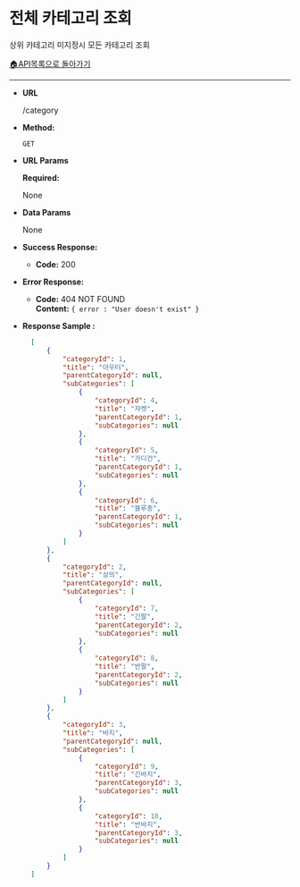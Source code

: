 # **전체 카테고리 조회**

상위 카테고리 미지정시 모든 카테고리 조회

[🏠API목록으로 돌아가기](api.md)


---

* **URL**

  /category

* **Method:**

  `GET`


* **URL Params**

  **Required:**

  None

* **Data Params**

  None


* **Success Response:**

    * **Code:** 200 <br />
     

* **Error Response:**

    * **Code:** 404 NOT FOUND <br />
      **Content:** `{ error : "User doesn't exist" }`

* **Response Sample :**

  ```json
    [
        {
            "categoryId": 1,
            "title": "아우터",
            "parentCategoryId": null,
            "subCategories": [
                {
                    "categoryId": 4,
                    "title": "쟈켓",
                    "parentCategoryId": 1,
                    "subCategories": null
                },
                {
                    "categoryId": 5,
                    "title": "가디건",
                    "parentCategoryId": 1,
                    "subCategories": null
                },
                {
                    "categoryId": 6,
                    "title": "블루종",
                    "parentCategoryId": 1,
                    "subCategories": null
                }
            ]
        },
        {
            "categoryId": 2,
            "title": "상의",
            "parentCategoryId": null,
            "subCategories": [
                {
                    "categoryId": 7,
                    "title": "긴팔",
                    "parentCategoryId": 2,
                    "subCategories": null
                },
                {
                    "categoryId": 8,
                    "title": "반팔",
                    "parentCategoryId": 2,
                    "subCategories": null
                }
            ]
        },
        {
            "categoryId": 3,
            "title": "바지",
            "parentCategoryId": null,
            "subCategories": [
                {
                    "categoryId": 9,
                    "title": "긴바지",
                    "parentCategoryId": 3,
                    "subCategories": null
                },
                {
                    "categoryId": 10,
                    "title": "반바지",
                    "parentCategoryId": 3,
                    "subCategories": null
                }
            ]
        }
    ]

  ```
